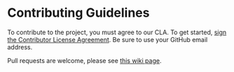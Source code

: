 # Contributing Guidelines

To contribute to the project, you must agree to our CLA. To get started, [sign the Contributor License Agreement](https://www.clahub.com/agreements/zikula/core). Be sure to use your GitHub email address.

Pull requests are welcome, please see [this wiki page](https://github.com/zikula/core/wiki/Contributing).
